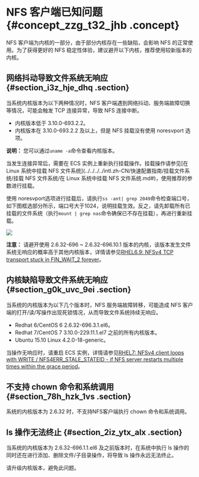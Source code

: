 # NFS 客户端已知问题 {#concept_zzg_t32_jhb .concept}

NFS 客户端为内核的一部分，由于部分内核存在一些缺陷，会影响 NFS 的正常使用。为了获得更好的 NFS 稳定性体验，建议避开以下内核，推荐使用较新版本的内核。

## 网络抖动导致文件系统无响应 {#section_i3z_hje_dhq .section}

当系统内核版本为以下两种情况时，NFS 客户端遇到网络抖动、服务端故障切换等情况，可能会触发 TCP 连接异常，导致 NFS 连接中断。

-   内核版本低于 3.10.0-693.2.2。
-   内核版本在 3.10.0-693.2.2 及以上，但是 NFS 挂载没有使用 noresvport 选项。

**说明：** 您可以通过`uname -a`命令查看内核版本。

当发生连接异常后，需要在 ECS 实例上重新执行挂载操作。挂载操作请参见[在 Linux 系统中挂载 NFS 文件系统](../../../../intl.zh-CN/快速配置指南/挂载文件系统/挂载 NFS 文件系统/在 Linux 系统中挂载 NFS 文件系统.md#)，使用推荐的参数进行挂载。

使用 noresvport选项进行挂载后，请执行`ss -ant| grep 2049`命令检查端口号，如下图框选部分所示，端口号大于1024，说明挂载生效。反之，请先卸载所有已挂载的文件系统（执行`mount | grep nas`命令确保已不存在挂载），再进行重新挂载。

![](http://static-aliyun-doc.oss-cn-hangzhou.aliyuncs.com/assets/img/156759/155868803846656_zh-CN.png)

**注意：** 请避开使用 2.6.32-696 ~ 2.6.32-696.10.1 版本的内核，该版本发生文件系统无响应的概率高于其他内核版本，详情请参见[RHEL6.9: NFSv4 TCP transport stuck in FIN\_WAIT\_2 forever](https://access.redhat.com/solutions/3053801)。

## 内核缺陷导致文件系统无响应 {#section_g0k_uvc_9ei .section}

当系统的内核版本为以下几个版本时，NFS 服务端故障转移，可能造成 NFS 客户端的打开/读/写操作出现死锁情况，从而导致文件系统持续无响应。

-   Redhat 6/CentOS 6 2.6.32-696.3.1.el6。
-   Redhat 7/CentOS 7 3.10.0-229.11.1.el7 之前的所有内核版本。
-   Ubuntu 15.10 Linux 4.2.0-18-generic。

当操作无响应时，请重启 ECS 实例，详情请参见[RHEL7: NFSv4 client loops with WRITE / NFS4ERR\_STALE\_STATEID - if NFS server restarts multiple times within the grace period](https://access.redhat.com/solutions/1427473)。

## 不支持 chown 命令和系统调用 {#section_78h_hzk_1vs .section}

系统的内核版本为 2.6.32 时，不支持NFS客户端执行 chown 命令和系统调用。

## ls 操作无法终止 {#section_2iz_ytx_alx .section}

当系统的内核版本为 2.6.32-696.1.1.el6 及之前版本时，在系统中执行 ls 操作的同时还在进行添加、删除文件/子目录操作，将导致 ls 操作永远无法终止。

请升级内核版本，避免此问题。

